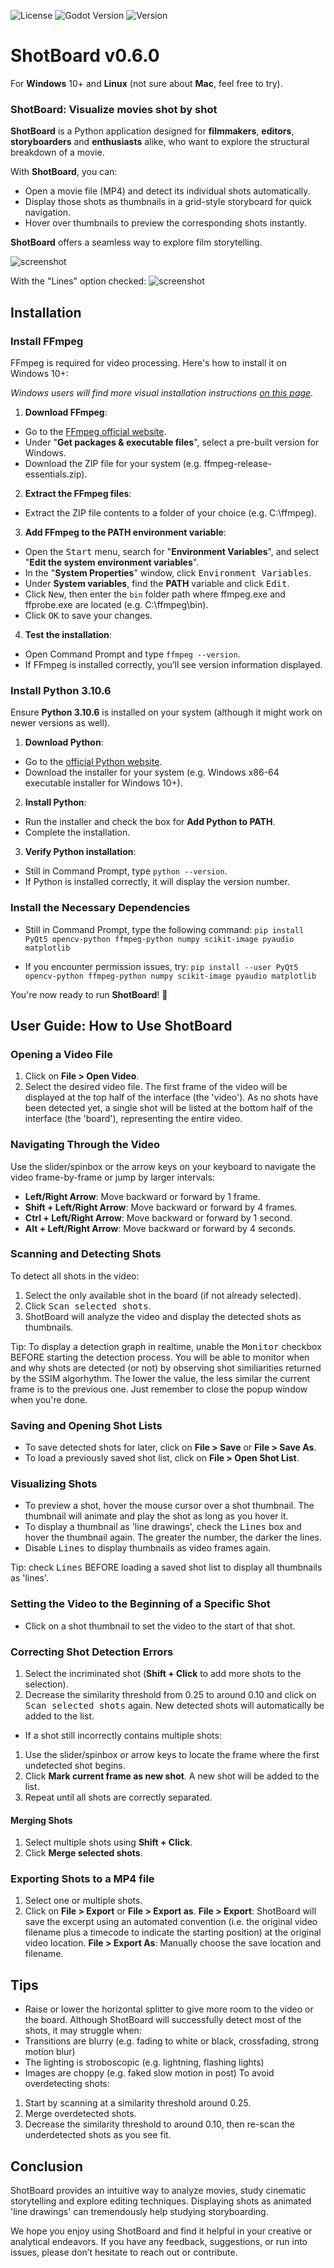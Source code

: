 ![License](https://img.shields.io/badge/license-MIT-green.svg)
![Godot Version](https://img.shields.io/badge/Python-3.10.6-orange.svg)
![Version](https://img.shields.io/badge/version-v0.6.0-blue.svg)

# ShotBoard v0.6.0
For **Windows** 10+ and **Linux** (not sure about **Mac**, feel free to try).

### ShotBoard: Visualize movies shot by shot

**ShotBoard** is a Python application designed for **filmmakers**, **editors**, **storyboarders** and **enthusiasts** alike, who want to explore the structural breakdown of a movie.

With **ShotBoard**, you can:
- Open a movie file (MP4) and detect its individual shots automatically.
- Display those shots as thumbnails in a grid-style storyboard for quick navigation.
- Hover over thumbnails to preview the corresponding shots instantly.

**ShotBoard** offers a seamless way to explore film storytelling.

![screenshot](./Example/Screencopy.jpg)

With the "Lines" option checked:
![screenshot](./Example/Sobel.jpg)

## Installation

### Install FFmpeg
FFmpeg is required for video processing. Here's how to install it on Windows 10+:

*Windows users will find more visual installation instructions [on this page](https://phoenixnap.com/kb/ffmpeg-windows).*

1. **Download FFmpeg**:
- Go to the [FFmpeg official website](https://ffmpeg.org/download.html).
- Under "**Get packages & executable files**", select a pre-built version for Windows.
- Download the ZIP file for your system (e.g. ffmpeg-release-essentials.zip).

2. **Extract the FFmpeg files**:
- Extract the ZIP file contents to a folder of your choice (e.g. C:\ffmpeg).

3. **Add FFmpeg to the PATH environment variable**:
- Open the <kbd>Start</kbd> menu, search for "**Environment Variables**", and select "**Edit the system environment variables**".
- In the "**System Properties**" window, click <kbd>Environment Variables</kbd>.
- Under **System variables**, find the **PATH** variable and click <kbd>Edit</kbd>.
- Click <kbd>New</kbd>, then enter the `bin` folder path where ffmpeg.exe and ffprobe.exe are located (e.g. C:\ffmpeg\bin).
- Click <kbd>OK</kbd> to save your changes.

4. **Test the installation**:
- Open Command Prompt and type `ffmpeg --version`.
- If FFmpeg is installed correctly, you’ll see version information displayed.

### Install Python 3.10.6
Ensure **Python 3.10.6** is installed on your system (although it might work on newer versions as well).

1. **Download Python**:
- Go to the [official Python website](https://www.python.org/downloads/).
- Download the installer for your system (e.g. Windows x86-64 executable installer for Windows 10+).

2. **Install Python**:
- Run the installer and check the box for **Add Python to PATH**.
- Complete the installation.

3. **Verify Python installation**:
- Still in Command Prompt, type `python --version`.
- If Python is installed correctly, it will display the version number.

### Install the Necessary Dependencies
- Still in Command Prompt, type the following command:
`pip install PyQt5 opencv-python ffmpeg-python numpy scikit-image pyaudio matplotlib`

- If you encounter permission issues, try:
`pip install --user PyQt5 opencv-python ffmpeg-python numpy scikit-image pyaudio matplotlib`

You're now ready to run **ShotBoard**! 🎉

## User Guide: How to Use ShotBoard
### Opening a Video File
1. Click on **File > Open Video**.
2. Select the desired video file.
The first frame of the video will be displayed at the top half of the interface (the 'video'). As no shots have been detected yet, a single shot will be listed at the bottom half of the interface (the 'board'), representing the entire video.

### Navigating Through the Video
Use the slider/spinbox or the arrow keys on your keyboard to navigate the video frame-by-frame or jump by larger intervals:
- **Left/Right Arrow**: Move backward or forward by 1 frame.
- **Shift + Left/Right Arrow**: Move backward or forward by 4 frames.
- **Ctrl + Left/Right Arrow**: Move backward or forward by 1 second.
- **Alt + Left/Right Arrow**: Move backward or forward by 4 seconds.

### Scanning and Detecting Shots
To detect all shots in the video:
1. Select the only available shot in the board (if not already selected).
2. Click <kbd>Scan selected shots</kbd>.
3. ShotBoard will analyze the video and display the detected shots as thumbnails.

Tip: To display a detection graph in realtime, unable the <kbd>Monitor</kbd> checkbox BEFORE starting the detection process. You will be able to monitor when and why shots are detected (or not) by observing shot similiarities returned by the SSIM algorhythm. The lower the value, the less similar the current frame is to the previous one. Just remember to close the popup window when you're done.

### Saving and Opening Shot Lists
- To save detected shots for later, click on **File > Save** or **File > Save As**.
- To load a previously saved shot list, click on **File > Open Shot List**.

### Visualizing Shots
- To preview a shot, hover the mouse cursor over a shot thumbnail. The thumbnail will animate and play the shot as long as you hover it.
- To display a thumbnail as 'line drawings', check the <kbd>Lines</kbd> box and hover the thumbnail again. The greater the number, the darker the lines.
- Disable <kbd>Lines</kbd> to display thumbnails as video frames again.

Tip: check <kbd>Lines</kbd> BEFORE loading a saved shot list to display all thumbnails as 'lines'.

### Setting the Video to the Beginning of a Specific Shot
- Click on a shot thumbnail to set the video to the start of that shot.

### Correcting Shot Detection Errors
1. Select the incriminated shot (**Shift + Click** to add more shots to the selection).
2. Decrease the similarity threshold from 0.25 to around 0.10 and click on <kbd>Scan selected shots</kbd> again. New detected shots will automatically be added to the list.
- If a shot still incorrectly contains multiple shots:
1. Use the slider/spinbox or arrow keys to locate the frame where the first undetected shot begins.
2. Click **Mark current frame as new shot**. A new shot will be added to the list.
3. Repeat until all shots are correctly separated.

#### Merging Shots
1. Select multiple shots using **Shift + Click**.
2. Click **Merge selected shots**.

### Exporting Shots to a MP4 file
1. Select one or multiple shots.
2. Click on **File > Export** or **File > Export as**.
**File > Export**: ShotBoard will save the excerpt using an automated convention (i.e. the original video filename plus a timecode to indicate the starting position) at the original video location.
**File > Export As**: Manually choose the save location and filename.

## Tips
- Raise or lower the horizontal splitter to give more room to the video or the board.
Although ShotBoard will successfully detect most of the shots, it may struggle when:
- Transitions are blurry (e.g. fading to white or black, crossfading, strong motion blur)
- The lighting is stroboscopic (e.g. lightning, flashing lights)
- Images are choppy (e.g. faked slow motion in post)
To avoid overdetecting shots:
1. Start by scanning at a similarity threshold around 0.25.
2. Merge overdetected shots.
3. Decrease the similarity threshold to around 0.10, then re-scan the underdetected shots as you see fit.

## Conclusion  
ShotBoard provides an intuitive way to analyze movies, study cinematic storytelling and explore editing techniques. Displaying shots as animated 'line drawings' can tremendously help studying storyboarding.

We hope you enjoy using ShotBoard and find it helpful in your creative or analytical endeavors. If you have any feedback, suggestions, or run into issues, please don’t hesitate to reach out or contribute.
